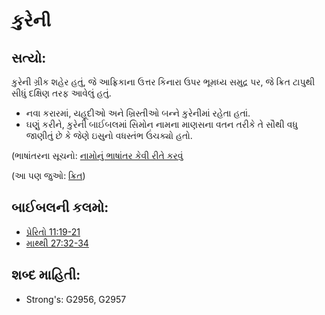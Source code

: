 # કુરેની 

## સત્યો: 

કુરેની ગ્રીક શહેર હતું, જે આફ્રિકાના ઉત્તર કિનારા ઉપર ભૂમધ્ય સમુદ્ર પર, જે ક્રિત ટાપુથી સીધું દક્ષિણ તરફ આવેલું હતું.

* નવા કરારમાં, યહૂદીઓ અને ખ્રિસ્તીઓ બન્ને કુરેનીમાં રહેતા હતાં.
* ઘણું કરીને, કુરેની બાઈબલમાં સિમોન નામના માણસના વતન તરીકે તે સૌથી વધુ જાણીતું છે કે જેણે ઇસુનો વધસ્તંભ ઉંચક્યો હતો.

(ભાષાંતરના સૂચનો: [નામોનું ભાષાંતર  કેવી રીતે કરવું](rc://gu/ta/man/translate/translate-names)

(આ પણ જુઓ: [ક્રિત](../names/crete.md))

## બાઈબલની કલમો: 

* [પ્રેરિતો 11:19-21](rc://gu/tn/help/act/11/19)
* [માથ્થી 27:32-34](rc://gu/tn/help/mat/27/32)

## શબ્દ માહિતી: 

* Strong's: G2956, G2957
